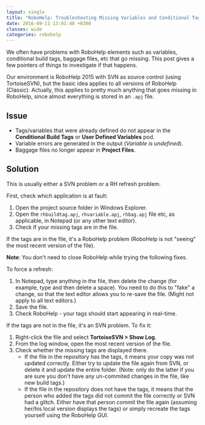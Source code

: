 ```yaml
---
layout: single
title: "RoboHelp: Troubleshooting Missing Variables and Conditional Tags"
date: 2016-09-11 13:01:48 +0300
classes: wide
categories: robohelp
---
```

We often have problems with RoboHelp elements such as variables, conditional build tags, baggage files, etc that go missing. This post gives a few pointers of things to investigate if that happens.

Our environment is RoboHelp 2015 with SVN as source control (using TortoiseSVN), but the basic idea applies to all versions of RoboHelp (Classic). Actually, this applies to pretty much anything that goes missing in RoboHelp, since almost everything is stored in an `.apj` file.

## Issue
* Tags/variables that were already defined do not appear in the **Conditional Build Tags** or **User Defined Variables** pod.
* Variable errors are generated in the output (_Variable is undefined_).
* Baggage files no longer appear in **Project Files**.

## Solution
This is usually either a SVN problem or a RH refresh problem.

First, check which application is at fault:
1. Open the project source folder in Windows Explorer. 
2. Open the `rhbuildtag.apj`, `rhvariable.apj`, `rhbag.apj` file etc, as applicable, in  Notepad (or any other text editor). 
3. Check if your missing tags are in the file.

If the tags are in the file, it's a RoboHelp problem (RoboHelp is not "seeing" the most recent version of the file).

**Note**: You don't need to close RoboHelp while trying the following fixes.

To force a refresh:
1. In Notepad, type anything in the file, then delete the change (for example, type and then delete a space). You need to do this to "fake" a change, so that the text editor allows you to re-save the file. (Might not apply to all text editors.)
2. Save the file.
3. Check RoboHelp - your tags should start appearing in real-time.

If the tags are not in the file, it's an SVN problem. To fix it:

1. Right-click the file and select **TortoiseSVN &gt; Show Log**.
2. From the log window, open the most recent version of the file.
3. Check whether the missing tags are displayed there.
    * If the file in the repository has the tags, it means your copy was not updated correctly. Either try to update the file again from SVN, or delete it and update the entire folder. (Note: only do the latter if you are sure you don't have any un-commited changes in the file, like new build tags.)
  	* If the file in the repository does not have the tags, it means that the person who added the tags did not commit the file correctly or SVN had a glitch. Either have that person commit the file again (assuming her/his local version displays the tags) or simply recreate the tags yourself using the RoboHelp GUI.